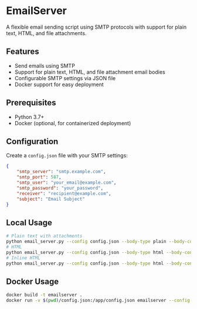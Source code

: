 # EmailServer

A flexible email sending script using SMTP protocols with support for plain text, HTML, and file attachments.

## Features

- Send emails using SMTP
- Support for plain text, HTML, and file attachment email bodies
- Configurable SMTP settings via JSON file
- Docker support for easy deployment

## Prerequisites

- Python 3.7+
- Docker (optional, for containerized deployment)

## Configuration

Create a `config.json` file with your SMTP settings:

```json
{
    "smtp_server": "smtp.example.com",
    "smtp_port": 587,
    "smtp_user": "your_email@example.com",
    "smtp_password": "your_password",
    "receiver": "recipient@example.com",
    "subject": "Email Subject"
}
```

## Local Usage
```bash
# Plain text with attachments
python email_server.py --config config.json --body-type plain --body-content "This is a plain text email" --attachments file1.pdf file2.jpg
# HTML
python email_server.py --config config.json --body-type html --body-content email_template.html
# Inline HTML 
python email_server.py --config config.json --body-type html --body-content "<html><body><h1>This is an HTML email</h1></body></html>"
```

## Docker Usage
```bash
docker build -t emailserver .
docker run -v $(pwd)/config.json:/app/config.json emailserver --config config.json --body-type plain --body-content "This is a plain text email"
```
